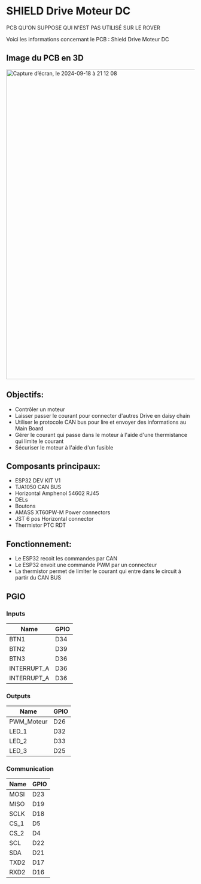 # SHIELD Drive Moteur DC
PCB QU'ON SUPPOSE QUI N'EST PAS UTILISÉ SUR LE ROVER

Voici les informations concernant le PCB : Shield Drive Moteur DC 

## Image du PCB en 3D
<img width="827" alt="Capture d’écran, le 2024-09-18 à 21 12 08" src="https://github.com/user-attachments/assets/138deca1-111d-4352-a150-2c171b87351e">

## Objectifs:
* Contrôler un moteur
* Laisser passer le courant pour connecter d'autres Drive en daisy chain
* Utiliser le protocole CAN bus pour lire et envoyer des informations au Main Board
* Gérer le courant qui passe dans le moteur à l'aide d'une thermistance qui limite le courant
* Sécuriser le moteur à l'aide d'un fusible


## Composants principaux:
* ESP32 DEV KIT V1
* TJA1050 CAN BUS
* Horizontal Amphenol 54602 RJ45
* DELs
* Boutons
* AMASS XT60PW-M Power connectors
* JST 6 pos Horizontal connector
* Thermistor PTC RDT


## Fonctionnement:
* Le ESP32 recoit les commandes par CAN
* Le ESP32 envoit une commande PWM par un connecteur
* La thermistor permet de limiter le courant qui entre dans le circuit à partir du CAN BUS

## PGIO
### Inputs
Name        | GPIO
---         |  ---
BTN1        | D34
BTN2        | D39
BTN3        | D36
INTERRUPT_A | D36
INTERRUPT_A | D36

### Outputs

Name       | GPIO
---        | ---
PWM_Moteur | D26
LED_1      | D32
LED_2      | D33
LED_3      | D25

### Communication

Name    | GPIO
---     | ---
MOSI    | D23
MISO    | D19
SCLK    | D18
CS_1    | D5
CS_2    | D4
SCL     | D22
SDA     | D21
TXD2    | D17
RXD2    | D16

